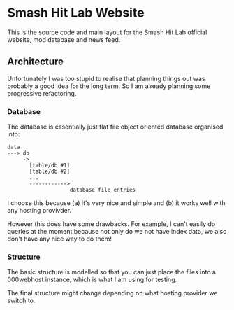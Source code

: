 # Smash Hit Lab Website

This is the source code and main layout for the Smash Hit Lab official website, mod database and news feed.

## Architecture

Unfortunately I was too stupid to realise that planning things out was probably a good idea for the long term. So I am already planning some progressive refactoring.

### Database

The database is essentially just flat file object oriented database organised into:

```
data
---> db
     ->
       [table/db #1]
       [table/db #2]
       ...
       ------------>
                    database file entries
```

I choose this because (a) it's very nice and simple and (b) it works well with any hosting provivder.

However this does have some drawbacks. For example, I can't easily do queries at the moment because not only do we not have index data, we also don't have any nice way to do them!

### Structure

The basic structure is modelled so that you can just place the files into a 000webhost instance, which is what I am using for testing.

The final structure might change depending on what hosting provider we switch to.
